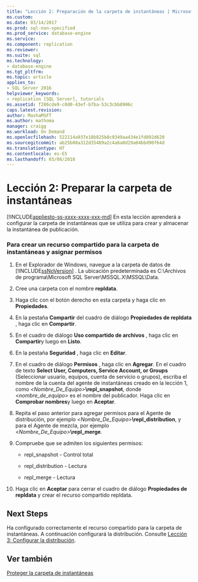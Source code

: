 ```yaml
---
title: "Lección 2: Preparación de la carpeta de instantáneas | Microsoft Docs"
ms.custom: 
ms.date: 03/14/2017
ms.prod: sql-non-specified
ms.prod_service: database-engine
ms.service: 
ms.component: replication
ms.reviewer: 
ms.suite: sql
ms.technology:
- database-engine
ms.tgt_pltfrm: 
ms.topic: article
applies_to:
- SQL Server 2016
helpviewer_keywords:
- replication [SQL Server], tutorials
ms.assetid: f286cde9-c0d0-43ef-b7ba-53c3cbb8906c
caps.latest.revision: 
author: MashaMSFT
ms.author: mathoma
manager: craigg
ms.workload: On Demand
ms.openlocfilehash: 522114a937e18b825b8c9349aa434e1fd892d620
ms.sourcegitcommit: ab25b08a312d35489a2c4a6a0d29a04bbd90f64d
ms.translationtype: HT
ms.contentlocale: es-ES
ms.lasthandoff: 03/08/2018
---
```

# <a name="lesson-2-preparing-the-snapshot-folder"></a>Lección 2: Preparar la carpeta de instantáneas
[!INCLUDE[appliesto-ss-xxxx-xxxx-xxx-md](../../includes/appliesto-ss-xxxx-xxxx-xxx-md.md)]
En esta lección aprenderá a configurar la carpeta de instantáneas que se utiliza para crear y almacenar la instantánea de publicación.  
  
### <a name="to-create-a-share-for-the-snapshot-folder-and-assign-permissions"></a>Para crear un recurso compartido para la carpeta de instantáneas y asignar permisos  
  
1.  En el Explorador de Windows, navegue a la carpeta de datos de [!INCLUDE[ssNoVersion](../../includes/ssnoversion-md.md)] . La ubicación predeterminada es C:\Archivos de programa\Microsoft SQL Server\MSSQL.X\MSSQL\Data.  
  
2.  Cree una carpeta con el nombre **repldata**.  
  
3.  Haga clic con el botón derecho en esta carpeta y haga clic en **Propiedades**.  
  
4.  En la pestaña **Compartir** del cuadro de diálogo **Propiedades de repldata** , haga clic en **Compartir**.  
  
5.  En el cuadro de diálogo **Uso compartido de archivos** , haga clic en **Compartir**y luego en **Listo**.  
  
6.  En la pestaña **Seguridad** , haga clic en **Editar**.  
  
7.  En el cuadro de diálogo **Permisos** , haga clic en **Agregar**. En el cuadro de texto **Select User, Computers, Service Account, or Groups** (Seleccionar usuario, equipos, cuenta de servicio o grupos), escriba el nombre de la cuenta del agente de instantáneas creado en la lección 1, como \<*Nombre_De_Equipo>***\repl_snapshot**, donde \<*nombre_de_equipo>* es el nombre del publicador. Haga clic en **Comprobar nombres**y luego en **Aceptar**.  
  
8.  Repita el paso anterior para agregar permisos para el Agente de distribución, por ejemplo \<*Nombre_De_Equipo>***\repl_distribution**, y para el Agente de mezcla, por ejemplo \<*Nombre_De_Equipo>***\repl_merge**.  
  
9. Compruebe que se admiten los siguientes permisos:  
  
    -   repl_snapshot - Control total  
  
    -   repl_distribution - Lectura  
  
    -   repl_merge - Lectura  
  
10. Haga clic en **Aceptar** para cerrar el cuadro de diálogo **Propiedades de repldata** y crear el recurso compartido repldata.  
  
## <a name="next-steps"></a>Next Steps  
Ha configurado correctamente el recurso compartido para la carpeta de instantáneas. A continuación configurará la distribución. Consulte [Lección 3: Configurar la distribución](../../relational-databases/replication/lesson-3-configuring-distribution.md).  
  
## <a name="see-also"></a>Ver también  
[Proteger la carpeta de instantáneas](../../relational-databases/replication/security/secure-the-snapshot-folder.md)  
  
  
  
